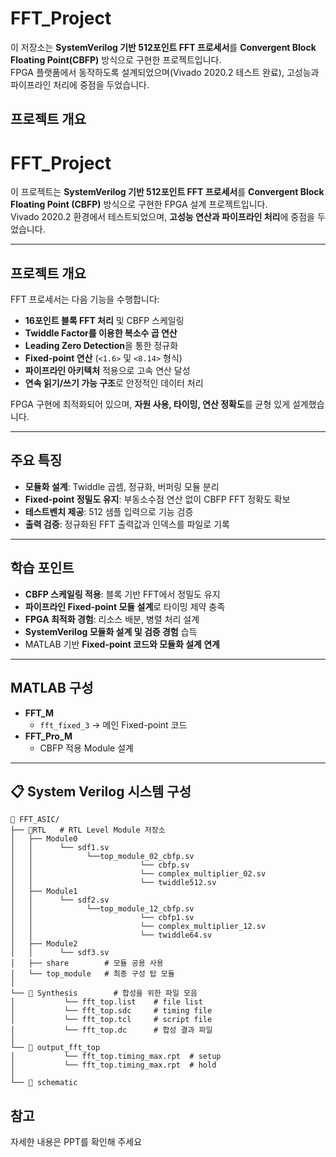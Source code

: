 # FFT_Project

이 저장소는 **SystemVerilog 기반 512포인트 FFT 프로세서**를 **Convergent Block Floating Point(CBFP)** 방식으로 구현한 프로젝트입니다.  
FPGA 플랫폼에서 동작하도록 설계되었으며(Vivado 2020.2 테스트 완료), 고성능과 파이프라인 처리에 중점을 두었습니다.

## 프로젝트 개요

# FFT_Project

이 프로젝트는 **SystemVerilog 기반 512포인트 FFT 프로세서**를 **Convergent Block Floating Point (CBFP)** 방식으로 구현한 FPGA 설계 프로젝트입니다.  
Vivado 2020.2 환경에서 테스트되었으며, **고성능 연산과 파이프라인 처리**에 중점을 두었습니다.

---

## 프로젝트 개요

FFT 프로세서는 다음 기능을 수행합니다:

- **16포인트 블록 FFT 처리** 및 CBFP 스케일링
- **Twiddle Factor를 이용한 복소수 곱 연산**
- **Leading Zero Detection**을 통한 정규화
- **Fixed-point 연산** (`<1.6>` 및 `<8.14>` 형식)
- **파이프라인 아키텍처** 적용으로 고속 연산 달성
- **연속 읽기/쓰기 가능 구조**로 안정적인 데이터 처리

FPGA 구현에 최적화되어 있으며, **자원 사용, 타이밍, 연산 정확도**를 균형 있게 설계했습니다.

---

## 주요 특징

- **모듈화 설계**: Twiddle 곱셈, 정규화, 버퍼링 모듈 분리
- **Fixed-point 정밀도 유지**: 부동소수점 연산 없이 CBFP FFT 정확도 확보
- **테스트벤치 제공**: 512 샘플 입력으로 기능 검증
- **출력 검증**: 정규화된 FFT 출력값과 인덱스를 파일로 기록

---

## 학습 포인트

- **CBFP 스케일링 적용**: 블록 기반 FFT에서 정밀도 유지
- **파이프라인 Fixed-point 모듈 설계**로 타이밍 제약 충족
- **FPGA 최적화 경험**: 리소스 배분, 병렬 처리 설계
- **SystemVerilog 모듈화 설계 및 검증 경험** 습득
- MATLAB 기반 **Fixed-point 코드와 모듈화 설계 연계**

---

## MATLAB 구성

- **FFT_M**  
  - `fft_fixed_3` → 메인 Fixed-point 코드
- **FFT_Pro_M**  
  - CBFP 적용 Module 설계

---


## 📋 System Verilog 시스템 구성

```
📁 FFT_ASIC/
├── 📁RTL   # RTL Level Module 저장소
│   ├── Module0
│   │      └── sdf1.sv
│   │            └──top_module_02_cbfp.sv
│   │                        └── cbfp.sv
│   │                        └── complex_multiplier_02.sv
│   │                        └── twiddle512.sv
│   ├── Module1
│   │      └── sdf2.sv
│   │            └──top_module_12_cbfp.sv
│   │                        └── cbfp1.sv 
│   │                        └── complex_multiplier_12.sv
│   │                        └── twiddle64.sv
│   ├── Module2
│   │      └── sdf3.sv
│   ├── share        # 모듈 공용 사용
│   └── top_module   # 최종 구성 탑 모듈
│ 
└── 📁 Synthesis        # 합성을 위한 파일 모음
│           └── fft_top.list    # file list
│           └── fft_top.sdc     # timing file
│           └── fft_top.tcl     # script file
│           └── fft_top.dc      # 합성 결과 파일
│   
└── 📁 output_fft_top   
│           └── fft_top.timing_max.rpt  # setup
│           └── fft_top.timing_max.rpt  # hold
│
└── 📁 schematic    

```
## 참고
자세한 내용은 PPT를 확인해 주세요
